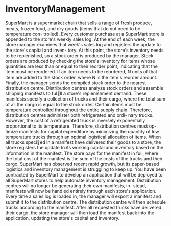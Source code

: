 # InventoryManagement

SuperMart is a supermarket chain that sells a range of fresh produce, meats,
frozen food, and dry goods (items that do not need to be temperature con-
trolled). Every customer purchase at a SuperMart store is appended to the
store's weekly sales log. At the end of each week, the store manager examines
that week's sales log and registers the update to the store's capital and inven-
tory. At this point, the store's inventory needs to be replenished, so a stock
order is produced by the manager.
Stock orders are produced by checking the store's inventory for items whose
quantities are less than or equal to their reorder point, indicating that the item
must be reordered. If an item needs to be reordered, N units of that item are
added to the stock order, where N is the item's reorder amount. Finally, the
manager sends the compiled stock order to the nearest distribution centre.
Distribution centres analyze stock orders and assemble shipping manifests
to fulll a store's replenishment demand. These manifests specify a collection
of trucks and their cargo, where the total sum of all the cargo is equal to the
stock order.
Certain items must be temperature controlled throughout the entire supply
chain. Therefore, distribution centres administer both refrigerated and ordi-
nary trucks. However, the cost of a refrigerated truck is inversely exponentially
proportional to its temperature. Therefore, distribution centres must op-
timize manifests for capital expenditure by minimizing the quantity
of low temperature trucks through an optimal logistical allocation of
items.
When all trucks specied in a manifest have delivered their goods to a store,
the store registers the update to its working capital and inventory based on the
information in the manifest. The store pays for the manifest in full, where the
total cost of the manifest is the sum of the costs of the trucks and their cargo.
SuperMart has observed recent rapid growth, but its paper-based logistics
and inventory management is struggling to keep up. You have been contracted
by SuperMart to develop an application that will be deployed to all SuperMart
stores to help automate inventory management.
Distribution centres will no longer be generating their own manifests, in-
stead, manifests will now be handled entirely through each store's application.
Every time a sales log is loaded in, the manager will export a manifest and
submit it to the distribution centre. The distribution centre will then schedule
trucks according to the manifest. After all requested trucks have delivered their
cargo, the store manager will then load the manifest back into the application,
updating the store's capital and inventory.
